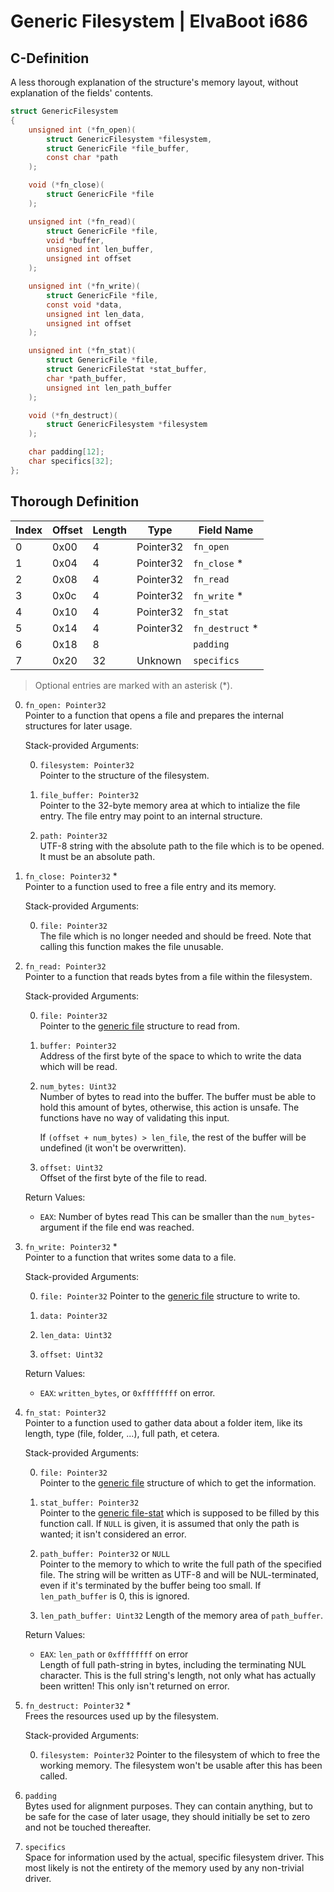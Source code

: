# Generic Filesystem | ElvaBoot i686

## C-Definition

A less thorough  explanation of the structure's memory layout, without
explanation of the fields' contents.

```C
struct GenericFilesystem
{
    unsigned int (*fn_open)(
        struct GenericFilesystem *filesystem,
        struct GenericFile *file_buffer,
        const char *path
    );

    void (*fn_close)(
        struct GenericFile *file
    );

    unsigned int (*fn_read)(
        struct GenericFile *file,
        void *buffer,
        unsigned int len_buffer,
        unsigned int offset
    );

    unsigned int (*fn_write)(
        struct GenericFile *file,
        const void *data,
        unsigned int len_data,
        unsigned int offset
    );

    unsigned int (*fn_stat)(
        struct GenericFile *file,
        struct GenericFileStat *stat_buffer,
        char *path_buffer,
        unsigned int len_path_buffer
    );

    void (*fn_destruct)(
        struct GenericFilesystem *filesystem
    );

    char padding[12];
    char specifics[32];
};
```

## Thorough Definition

|  Index  |  Offset  |  Length  |  Type       |  Field Name          |
|-------  | -------- | -------- | ----------- | -------------------- |
|  0      |  0x00    |  4       |  Pointer32  |  `fn_open`           |
|  1      |  0x04    |  4       |  Pointer32  |  `fn_close` *        |
|  2      |  0x08    |  4       |  Pointer32  |  `fn_read`           |
|  3      |  0x0c    |  4       |  Pointer32  |  `fn_write` *        |
|  4      |  0x10    |  4       |  Pointer32  |  `fn_stat`           |
|  5      |  0x14    |  4       |  Pointer32  |  `fn_destruct` *     |
|  6      |  0x18    |  8       |             |  `padding`           |
|  7      |  0x20    |  32      |  Unknown    |  `specifics`         |

> Optional entries are marked with an asterisk (\*).

0. `fn_open: Pointer32`  
    Pointer to a function that opens  a file and prepares the internal
    structures for later usage.

    Stack-provided Arguments:

    0. `filesystem: Pointer32`  
        Pointer to the structure of the filesystem.

    1. `file_buffer: Pointer32`  
        Pointer to the  32-byte memory area at  which to intialize the
        file entry. The file entry may point to an internal structure.

    2. `path: Pointer32`  
        UTF-8 string with the absolute path to the file which is to be
        opened. It must be an absolute path.

1. `fn_close: Pointer32` *  
    Pointer to a function used to free a file entry and its memory.

    Stack-provided Arguments:

    0. `file: Pointer32`  
        The file which  is no longer needed and should  be freed. Note
        that calling this function makes the file unusable.


2. `fn_read: Pointer32`  
    Pointer to  a function  that reads  bytes from  a file  within the
    filesystem.

    Stack-provided Arguments:

    0. `file: Pointer32`  
        Pointer  to the  [generic file](./GenericFile.md) structure to
        read from.

    1. `buffer: Pointer32`  
        Address of the first byte of the space to which to write the
        data which will be read.

    2. `num_bytes: Uint32`  
        Number of bytes  to read into  the buffer. The buffer  must be
        able to hold this amount  of bytes, otherwise,  this action is
        unsafe. The functions have no way of validating this input.

        If `(offset + num_bytes) > len_file`,  the rest of  the buffer
        will be undefined (it won't be overwritten).

    3. `offset: Uint32`  
        Offset of the first byte of the file to read.

    Return Values:

    - `EAX`: Number of bytes read
        This can be smaller than the  `num_bytes`-argument if the file
        end was reached.

3. `fn_write: Pointer32` *  
    Pointer to a function that writes some data to a file.

    Stack-provided Arguments:

    0. `file: Pointer32`
        Pointer  to the  [generic file](./GenericFile.md) structure to
        write to.

    1. `data: Pointer32`

    2. `len_data: Uint32`

    3. `offset: Uint32`

    Return Values:

    - `EAX`: `written_bytes`, or `0xffffffff` on error.

4. `fn_stat: Pointer32`  
    Pointer to a  function used to  gather data  about a  folder item,
    like its length, type (file, folder, ...), full path, et cetera.

    Stack-provided Arguments:

    0. `file: Pointer32`  
        Pointer  to the  [generic file](./GenericFile.md) structure of
        which to get the information.

    1. `stat_buffer: Pointer32`  
        Pointer to the [generic file-stat](./GenericFileStat.md) which
        is supposed to be filled  by this function call. If  `NULL` is
        given, it  is assumed that only  the path is  wanted; it isn't
        considered an error.

    2. `path_buffer: Pointer32` or `NULL`  
        Pointer to the  memory to which to write the  full path of the
        specified file. The  string will be written  as UTF-8 and will
        be NUL-terminated, even if it's terminated by the buffer being
        too small. If `len_path_buffer` is 0, this is ignored.

    3. `len_path_buffer: Uint32`
        Length of the memory area of `path_buffer`.

    Return Values:

    - `EAX`: `len_path` or `0xffffffff` on error  
        Length of full path-string in bytes, including the terminating
        NUL character. This is the full string's length, not only what
        has actually been written! This only isn't returned on error.

5. `fn_destruct: Pointer32` *  
    Frees the resources used up by the filesystem.

    Stack-provided Arguments:

    0. `filesystem: Pointer32`
        Pointer to the filesystem of which to free the working memory.
        The filesystem won't be usable after this has been called.

6. `padding`  
    Bytes used for alignment purposes. They  can contain anything, but
    to be safe for  the case of  later usage, they should initially be
    set to zero and not be touched thereafter.

7. `specifics`  
    Space for  information  used by  the actual,  specific  filesystem
    driver. This most likely is not the entirety of the memory used by
    any non-trivial driver.


